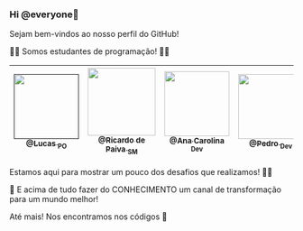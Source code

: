 ### Hi @everyone👋

Sejam bem-vindos ao nosso perfil do GitHub! 

:technologist:  Somos estudantes de programação! :man_technologist:

[<img src="" width=115 > <br> <sub> @Lucas <sub> PO </sub>]()| [<img src="" width=120 > <br> <sub> @Ricardo de Paiva <sub> SM </sub>](https://github.com/RicardoSousaPaiva) | [<img src="" width=115 > <br> <sub> @Ana Carolina <sub> Dev </sub>](https://github.com/AnnaCMendes) | [<img src="" width=115 > <br> <sub> @Pedro <sub> Dev </sub>](https://github.com/PedroSilva201)
 | :---: |:---:|:---:|:---:|

Estamos aqui para mostrar um pouco dos desafios que realizamos! :climbing_woman:

🌱 E acima de tudo fazer do CONHECIMENTO um canal de transformação para um mundo melhor!

Até mais! Nos encontramos nos códigos  :vulcan_salute:


